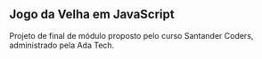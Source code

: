 ## Jogo da Velha em JavaScript

Projeto de final de módulo proposto pelo curso Santander Coders, administrado pela Ada Tech.
